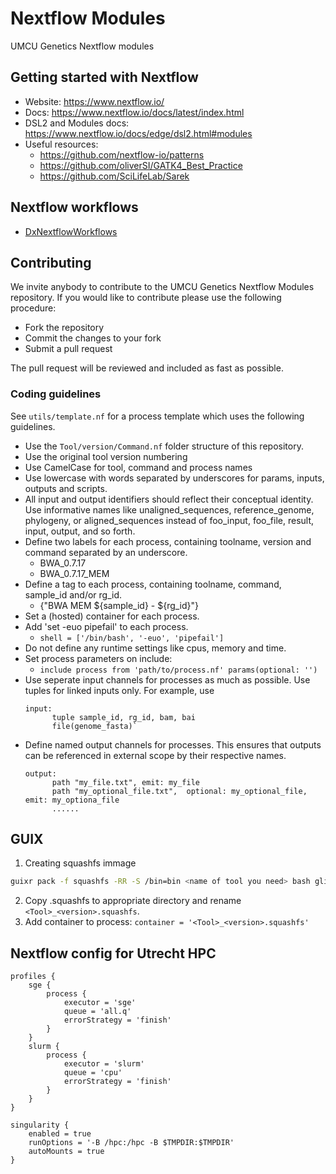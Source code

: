 # Nextflow Modules
UMCU Genetics Nextflow modules

## Getting started with Nextflow
- Website: https://www.nextflow.io/
- Docs: https://www.nextflow.io/docs/latest/index.html
- DSL2 and Modules docs: https://www.nextflow.io/docs/edge/dsl2.html#modules
- Useful resources:
  - https://github.com/nextflow-io/patterns
  - https://github.com/oliverSI/GATK4_Best_Practice
  - https://github.com/SciLifeLab/Sarek

## Nextflow workflows
- [DxNextflowWorkflows](https://github.com/UMCUGenetics/DxNextflowWorkflows)

## Contributing
We invite anybody to contribute to the UMCU Genetics Nextflow Modules repository. If you would like to contribute please use the following procedure:
- Fork the repository
- Commit the changes to your fork
- Submit a pull request

The pull request will be reviewed and included as fast as possible.

### Coding guidelines
See `utils/template.nf` for a process template which uses the following guidelines.
- Use the `Tool/version/Command.nf` folder structure of this repository.
- Use the original tool version numbering
- Use CamelCase for tool, command and process names
- Use lowercase with words separated by underscores for params, inputs, outputs and scripts.
- All input and output identifiers should reflect their conceptual identity. Use informative names like unaligned_sequences, reference_genome, phylogeny, or aligned_sequences instead of foo_input, foo_file, result, input, output, and so forth.
- Define two labels for each process, containing toolname, version and command separated by an underscore.
    - BWA_0.7.17
    - BWA_0.7.17_MEM
- Define a tag to each process, containing toolname, command, sample_id and/or rg_id.
    - {"BWA MEM ${sample_id} - ${rg_id}"}
- Set a (hosted) container for each process.
- Add 'set -euo pipefail' to each process.
    - `shell = ['/bin/bash', '-euo', 'pipefail']`
- Do not define any runtime settings like cpus, memory and time.
- Set process parameters on include:
   - `include process from 'path/to/process.nf' params(optional: '')`
- Use seperate input channels for processes as much as possible. Use tuples for linked inputs only. 
  For example, use
    ```
    input:
          tuple sample_id, rg_id, bam, bai
          file(genome_fasta)`
    ```
- Define named output channels for processes. This ensures that outputs can be referenced in external scope by their respective names. 
    ```
    output:
          path "my_file.txt", emit: my_file
          path "my_optional_file.txt",  optional: my_optional_file, emit: my_optiona_file
          ......
    ```

## GUIX
1. Creating squashfs immage
```bash
guixr pack -f squashfs -RR -S /bin=bin <name of tool you need> bash glibc-utf8-locales tzdata coreutils procps grep sed bootstrap-binaries
```
2. Copy .squashfs to appropriate directory and rename `<Tool>_<version>.squashfs`.
3. Add container to process: `container = '<Tool>_<version>.squashfs'`

## Nextflow config for Utrecht HPC
```
profiles {
    sge {
        process {
            executor = 'sge'
            queue = 'all.q'
            errorStrategy = 'finish'
        }
    }
    slurm {
        process {
            executor = 'slurm'
            queue = 'cpu'
            errorStrategy = 'finish'
        }
    }
}

singularity {
    enabled = true
    runOptions = '-B /hpc:/hpc -B $TMPDIR:$TMPDIR'
    autoMounts = true
}

```
